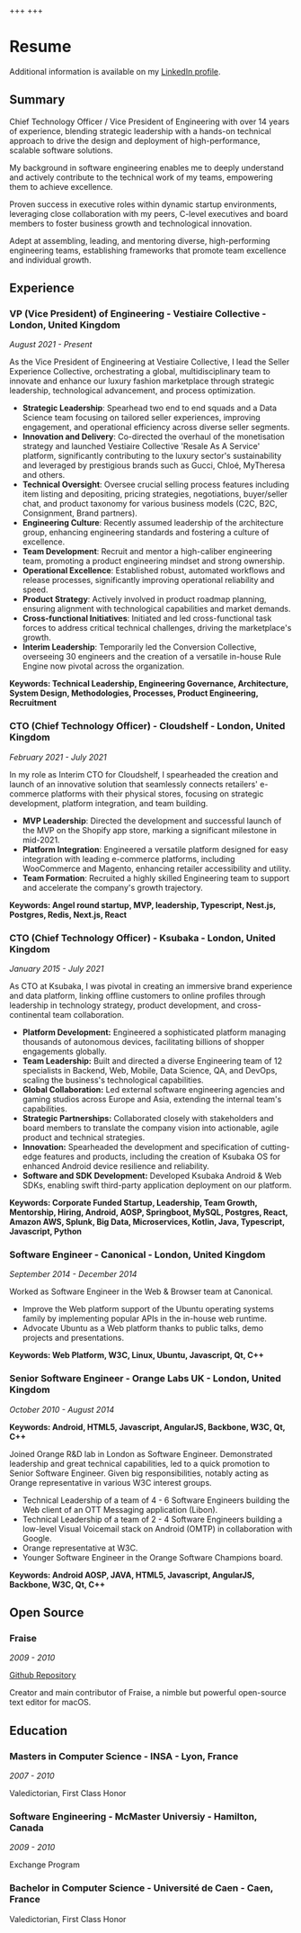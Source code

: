 +++
+++

# Resume

Additional information is available on my [LinkedIn profile](https://www.linkedin.com/in/jeanfrancoismoy).

## Summary

Chief Technology Officer / Vice President of Engineering with over 14 years of experience, blending strategic leadership with a hands-on technical approach to drive the design and deployment of high-performance, scalable software solutions.

My background in software engineering enables me to deeply understand and actively contribute to the technical work of my teams, empowering them to achieve excellence.

Proven success in executive roles within dynamic startup environments, leveraging close collaboration with my peers, C-level executives and board members to foster business growth and technological innovation.

Adept at assembling, leading, and mentoring diverse, high-performing engineering teams, establishing frameworks that promote team excellence and individual growth.

## Experience

### VP (Vice President) of Engineering - Vestiaire Collective - London, United Kingdom

*August 2021 - Present*

As the Vice President of Engineering at Vestiaire Collective, I lead the Seller Experience Collective, orchestrating a global, multidisciplinary team to innovate and enhance our luxury fashion marketplace through strategic leadership, technological advancement, and process optimization.

- **Strategic Leadership**: Spearhead two end to end squads and a Data Science team focusing on tailored seller experiences, improving engagement, and operational efficiency across diverse seller segments.
- **Innovation and Delivery**: Co-directed the overhaul of the monetisation strategy and launched Vestiaire Collective 'Resale As A Service' platform, significantly contributing to the luxury sector's sustainability and leveraged by prestigious brands such as Gucci, Chloé, MyTheresa and others.
- **Technical Oversight**: Oversee crucial selling process features including item listing and depositing, pricing strategies, negotiations, buyer/seller chat, and product taxonomy for various business models (C2C, B2C, Consignment, Brand partners).
- **Engineering Culture**: Recently assumed leadership of the architecture group, enhancing engineering standards and fostering a culture of excellence.
- **Team Development**: Recruit and mentor a high-caliber engineering team, promoting a product engineering mindset and strong ownership.
- **Operational Excellence**: Established robust, automated workflows and release processes, significantly improving operational reliability and speed.
- **Product Strategy**: Actively involved in product roadmap planning, ensuring alignment with technological capabilities and market demands.
- **Cross-functional Initiatives**: Initiated and led cross-functional task forces to address critical technical challenges, driving the marketplace's growth.
- **Interim Leadership**: Temporarily led the Conversion Collective, overseeing 30 engineers and the creation of a versatile in-house Rule Engine now pivotal across the organization.

**Keywords: Technical Leadership, Engineering Governance, Architecture, System Design, Methodologies, Processes, Product Engineering, Recruitment**

### CTO (Chief Technology Officer) - Cloudshelf - London, United Kingdom

*February 2021 - July 2021*

In my role as Interim CTO for Cloudshelf, I spearheaded the creation and launch of an innovative solution that seamlessly connects retailers' e-commerce platforms with their physical stores, focusing on strategic development, platform integration, and team building.

- **MVP Leadership**: Directed the development and successful launch of the MVP on the Shopify app store, marking a significant milestone in mid-2021.
- **Platform Integration**: Engineered a versatile platform designed for easy integration with leading e-commerce platforms, including WooCommerce and Magento, enhancing retailer accessibility and utility.
- **Team Formation**: Recruited a highly skilled Engineering team to support and accelerate the company's growth trajectory.

**Keywords: Angel round startup, MVP, leadership, Typescript, Nest.js, Postgres, Redis, Next.js, React**

### CTO (Chief Technology Officer) - Ksubaka - London, United Kingdom

*January 2015 - July 2021*

As CTO at Ksubaka, I was pivotal in creating an immersive brand experience and data platform, linking offline customers to online profiles through leadership in technology strategy, product development, and cross-continental team collaboration.

- **Platform Development:** Engineered a sophisticated platform managing thousands of autonomous devices, facilitating billions of shopper engagements globally.
- **Team Leadership:** Built and directed a diverse Engineering team of 12 specialists in Backend, Web, Mobile, Data Science, QA, and DevOps, scaling the business's technological capabilities.
- **Global Collaboration:** Led external software engineering agencies and gaming studios across Europe and Asia, extending the internal team's capabilities.
- **Strategic Partnerships:** Collaborated closely with stakeholders and board members to translate the company vision into actionable, agile product and technical strategies.
- **Innovation:** Spearheaded the development and specification of cutting-edge features and products, including the creation of Ksubaka OS for enhanced Android device resilience and reliability.
- **Software and SDK Development:** Developed Ksubaka Android & Web SDKs, enabling swift third-party application deployment on our platform.

**Keywords: Corporate Funded Startup, Leadership, Team Growth, Mentorship, Hiring, Android, AOSP, Springboot, MySQL, Postgres, React, Amazon AWS, Splunk, Big Data, Microservices, Kotlin, Java, Typescript, Javascript, Python**

### Software Engineer - Canonical - London, United Kingdom

*September 2014 - December 2014*

Worked as Software Engineer in the Web & Browser team at Canonical.

- Improve the Web platform support of the Ubuntu operating systems family by implementing popular APIs in the in-house web runtime.
- Advocate Ubuntu as a Web platform thanks to public talks, demo projects and presentations.

**Keywords: Web Platform, W3C, Linux, Ubuntu, Javascript, Qt, C++**

### Senior Software Engineer - Orange Labs UK - London, United Kingdom

*October 2010 - August 2014*

**Keywords: Android, HTML5, Javascript, AngularJS, Backbone, W3C, Qt, C++**

Joined Orange R&D lab in London as Software Engineer. Demonstrated leadership and great technical capabilities, led to a quick promotion to Senior Software Engineer. Given big responsibilities, notably acting as Orange representative in various W3C interest groups.

- Technical Leadership of a team of 4 - 6 Software Engineers building the Web client of an OTT Messaging application (Libon).
- Technical Leadership of a team of 2 - 4 Software Engineers building a low-level Visual Voicemail stack on Android (OMTP) in collaboration with Google.
- Orange representative at W3C.
- Younger Software Engineer in the Orange Software Champions board.

**Keywords: Android AOSP, JAVA, HTML5, Javascript, AngularJS, Backbone, W3C, Qt, C++**

## Open Source

### Fraise

*2009 - 2010*

[Github Repository](https://github.com/jfmoy/fraise)

Creator and main contributor of Fraise, a nimble but powerful open-source text editor for macOS.


## Education

### Masters in Computer Science - INSA - Lyon, France

*2007 - 2010*

Valedictorian, First Class Honor

### Software Engineering -  McMaster Universiy - Hamilton, Canada

*2009 - 2010*

Exchange Program

### Bachelor in Computer Science - Université de Caen - Caen, France

Valedictorian, First Class Honor